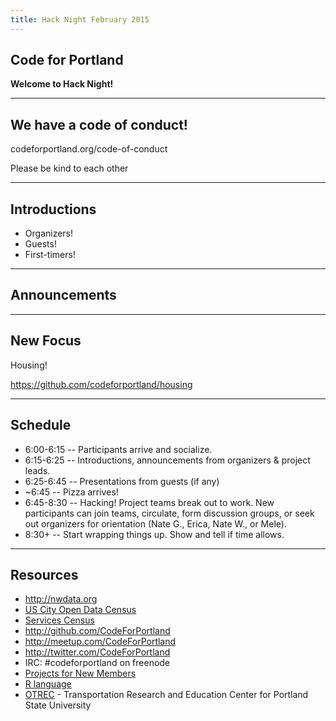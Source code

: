 ```yaml
---
title: Hack Night February 2015
---
```


## Code for Portland

**Welcome to Hack Night!**

---

## We have a code of conduct!

codeforportland.org/code-of-conduct

Please be kind to each other

---

## Introductions

* Organizers!
* Guests!
* First-timers!

---

## Announcements

---

## New Focus

Housing!

https://github.com/codeforportland/housing

---

## Schedule
* 6:00-6:15 -- Participants arrive and socialize.
* 6:15-6:25 -- Introductions, announcements from organizers & project leads.
* 6:25-6:45 -- Presentations from guests (if any)
* ~6:45 -- Pizza arrives!
* 6:45-8:30 -- Hacking! Project teams break out to work. New participants can join teams, circulate, form discussion groups, or seek out organizers for orientation (Nate G., Erica, Nate W., or Mele).
* 8:30+ -- Start wrapping things up. Show and tell if time allows.

---

## Resources

* http://nwdata.org
* [US City Open Data Census](http://us-city.census.okfn.org/)
* [Services Census](https://service-census.herokuapp.com/)
* http://github.com/CodeForPortland
* http://meetup.com/CodeForPortland
* http://twitter.com/CodeForPortland
* IRC: #codeforportland on freenode
* [Projects for New Members](https://docs.google.com/document/d/1wo_skwazuom_Zkp7AmCSjy5JD8Z5WYSbhr2IUmqWdQ0/)
* [R language](http://www.r-project.org/)
* [OTREC](http://trec.pdx.edu/) - Transportation Research and Education Center for Portland State University
